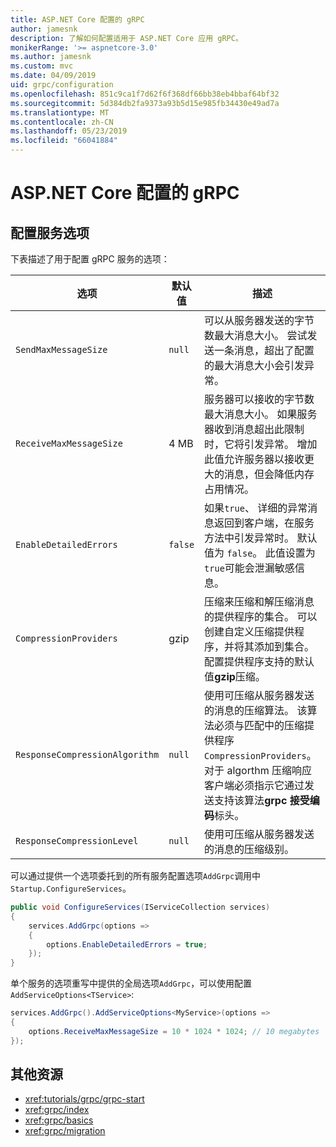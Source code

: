 ```yaml
---
title: ASP.NET Core 配置的 gRPC
author: jamesnk
description: 了解如何配置适用于 ASP.NET Core 应用 gRPC。
monikerRange: '>= aspnetcore-3.0'
ms.author: jamesnk
ms.custom: mvc
ms.date: 04/09/2019
uid: grpc/configuration
ms.openlocfilehash: 851c9ca1f7d62f6f368df66bb38eb4bbaf64bf32
ms.sourcegitcommit: 5d384db2fa9373a93b5d15e985fb34430e49ad7a
ms.translationtype: MT
ms.contentlocale: zh-CN
ms.lasthandoff: 05/23/2019
ms.locfileid: "66041884"
---
```

# <a name="grpc-for-aspnet-core-configuration"></a>ASP.NET Core 配置的 gRPC

## <a name="configure-services-options"></a>配置服务选项

下表描述了用于配置 gRPC 服务的选项：

| 选项 | 默认值 | 描述 |
| ------ | ------------- | ----------- |
| `SendMaxMessageSize` | `null` | 可以从服务器发送的字节数最大消息大小。 尝试发送一条消息，超出了配置的最大消息大小会引发异常。 |
| `ReceiveMaxMessageSize` | 4 MB | 服务器可以接收的字节数最大消息大小。 如果服务器收到消息超出此限制时，它将引发异常。 增加此值允许服务器以接收更大的消息，但会降低内存占用情况。 |
| `EnableDetailedErrors` | `false` | 如果`true`、 详细的异常消息返回到客户端，在服务方法中引发异常时。 默认值为 `false`。 此值设置为`true`可能会泄漏敏感信息。 |
| `CompressionProviders` | gzip | 压缩来压缩和解压缩消息的提供程序的集合。 可以创建自定义压缩提供程序，并将其添加到集合。 配置提供程序支持的默认值**gzip**压缩。 |
| `ResponseCompressionAlgorithm` | `null` | 使用可压缩从服务器发送的消息的压缩算法。 该算法必须与匹配中的压缩提供程序`CompressionProviders`。 对于 algorthm 压缩响应客户端必须指示它通过发送支持该算法**grpc 接受编码**标头。 |
| `ResponseCompressionLevel` | `null` | 使用可压缩从服务器发送的消息的压缩级别。 |

可以通过提供一个选项委托到的所有服务配置选项`AddGrpc`调用中`Startup.ConfigureServices`。

```csharp
public void ConfigureServices(IServiceCollection services)
{
    services.AddGrpc(options =>
    {
        options.EnableDetailedErrors = true;
    });
}
```

单个服务的选项重写中提供的全局选项`AddGrpc`，可以使用配置`AddServiceOptions<TService>`:

```csharp
services.AddGrpc().AddServiceOptions<MyService>(options =>
{
    options.ReceiveMaxMessageSize = 10 * 1024 * 1024; // 10 megabytes
});
```

## <a name="additional-resources"></a>其他资源

* <xref:tutorials/grpc/grpc-start>
* <xref:grpc/index>
* <xref:grpc/basics>
* <xref:grpc/migration>
